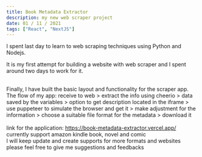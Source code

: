 ```yaml
---
title: Book Metadata Extractor
description: my new web scraper project
date: 01 / 11 / 2021
tags: ["React", "NextJS"]
---
```


I spent last day to learn to web scraping techniques using Python and Nodejs.<br/>

It is my first attempt for building a website with web scraper and I spent around two days to work for it.<br/><br/>

Finally, I have built the basic layout and functionality for the scraper app.<br/>
The flow of my app: receive to web > extract the info using cheerio > data saved by the variables > option to get description located in the iframe > use puppeteer to simulate the browser and get it > make adjustment for the information > choose a suitable file format for the metadata > download it<br/><br/>
link for the application: https://book-metadata-extractor.vercel.app/<br/>
currently support amazon kindle book, novel and comic<br/>
I will keep update and create supports for more formats and websites<br/>
please feel free to give me suggestions and feedbacks<br/>
